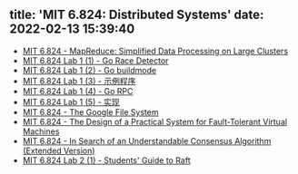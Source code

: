 title: 'MIT 6.824: Distributed Systems'
date: 2022-02-13 15:39:40
---

* [MIT 6.824 - MapReduce: Simplified Data Processing on Large Clusters](/2022/02/13/mit-6.824-map-reduce/)
* [MIT 6.824 Lab 1 (1) - Go Race Detector](/2022/03/24/mit-6.824-lab1-go-race-detector/)
* [MIT 6.824 Lab 1 (2) - Go buildmode](/2022/03/26/mit-6.824-lab1-go-buildmode-plugin/)
* [MIT 6.824 Lab 1 (3) - 示例程序](/2022/03/27/mit-6.824-lab1-sequential-mapreduce/)
* [MIT 6.824 Lab 1 (4) - Go RPC](/2022/04/04/mit-6.824-lab1-go-rpc/)
* [MIT 6.824 Lab 1 (5) - 实现](/2022/04/10/mit-6.824-lab1-implementation/)
* [MIT 6.824 - The Google File System](/2022/04/19/mit-6.824-gfs/)
* [MIT 6.824 - The Design of a Practical System for Fault-Tolerant Virtual Machines](/2022/04/24/mit-6.824-vm-ft/)
* [MIT 6.824 - In Search of an Understandable Consensus Algorithm (Extended Version)](/2022/05/03/mit-6.824-raft/)
* [MIT 6.824 Lab 2 (1) - Students' Guide to Raft](/2022/05/05/mit-6.824-lab2-students-guide-to-raft/)